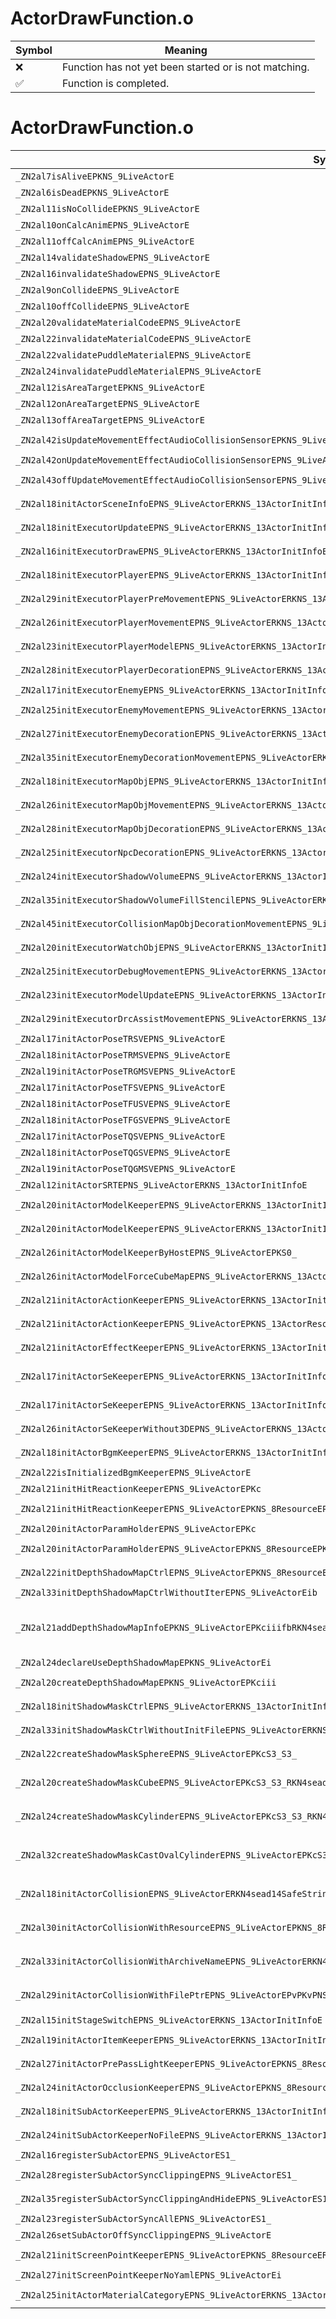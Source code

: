 # ActorDrawFunction.o
| Symbol | Meaning 
| ------------- | ------------- 
| :x: | Function has not yet been started or is not matching. 
| :white_check_mark: | Function is completed. 


# ActorDrawFunction.o
| Symbol (Mangled) | Symbol (Demangled) | Decompiled? |
| ------------- |  ------------- | ------------- |
| `_ZN2al7isAliveEPKNS_9LiveActorE` | `al::isAlive(al::LiveActor const*)` | :x: |
| `_ZN2al6isDeadEPKNS_9LiveActorE` | `al::isDead(al::LiveActor const*)` | :x: |
| `_ZN2al11isNoCollideEPKNS_9LiveActorE` | `al::isNoCollide(al::LiveActor const*)` | :x: |
| `_ZN2al10onCalcAnimEPNS_9LiveActorE` | `al::onCalcAnim(al::LiveActor *)` | :x: |
| `_ZN2al11offCalcAnimEPNS_9LiveActorE` | `al::offCalcAnim(al::LiveActor *)` | :x: |
| `_ZN2al14validateShadowEPNS_9LiveActorE` | `al::validateShadow(al::LiveActor *)` | :x: |
| `_ZN2al16invalidateShadowEPNS_9LiveActorE` | `al::invalidateShadow(al::LiveActor *)` | :x: |
| `_ZN2al9onCollideEPNS_9LiveActorE` | `al::onCollide(al::LiveActor *)` | :x: |
| `_ZN2al10offCollideEPNS_9LiveActorE` | `al::offCollide(al::LiveActor *)` | :x: |
| `_ZN2al20validateMaterialCodeEPNS_9LiveActorE` | `al::validateMaterialCode(al::LiveActor *)` | :x: |
| `_ZN2al22invalidateMaterialCodeEPNS_9LiveActorE` | `al::invalidateMaterialCode(al::LiveActor *)` | :x: |
| `_ZN2al22validatePuddleMaterialEPNS_9LiveActorE` | `al::validatePuddleMaterial(al::LiveActor *)` | :x: |
| `_ZN2al24invalidatePuddleMaterialEPNS_9LiveActorE` | `al::invalidatePuddleMaterial(al::LiveActor *)` | :x: |
| `_ZN2al12isAreaTargetEPKNS_9LiveActorE` | `al::isAreaTarget(al::LiveActor const*)` | :x: |
| `_ZN2al12onAreaTargetEPNS_9LiveActorE` | `al::onAreaTarget(al::LiveActor *)` | :x: |
| `_ZN2al13offAreaTargetEPNS_9LiveActorE` | `al::offAreaTarget(al::LiveActor *)` | :x: |
| `_ZN2al42isUpdateMovementEffectAudioCollisionSensorEPKNS_9LiveActorE` | `al::isUpdateMovementEffectAudioCollisionSensor(al::LiveActor const*)` | :x: |
| `_ZN2al42onUpdateMovementEffectAudioCollisionSensorEPNS_9LiveActorE` | `al::onUpdateMovementEffectAudioCollisionSensor(al::LiveActor *)` | :x: |
| `_ZN2al43offUpdateMovementEffectAudioCollisionSensorEPNS_9LiveActorE` | `al::offUpdateMovementEffectAudioCollisionSensor(al::LiveActor *)` | :x: |
| `_ZN2al18initActorSceneInfoEPNS_9LiveActorERKNS_13ActorInitInfoE` | `al::initActorSceneInfo(al::LiveActor *,al::ActorInitInfo const&)` | :x: |
| `_ZN2al18initExecutorUpdateEPNS_9LiveActorERKNS_13ActorInitInfoEPKc` | `al::initExecutorUpdate(al::LiveActor *,al::ActorInitInfo const&,char const*)` | :x: |
| `_ZN2al16initExecutorDrawEPNS_9LiveActorERKNS_13ActorInitInfoEPKc` | `al::initExecutorDraw(al::LiveActor *,al::ActorInitInfo const&,char const*)` | :x: |
| `_ZN2al18initExecutorPlayerEPNS_9LiveActorERKNS_13ActorInitInfoE` | `al::initExecutorPlayer(al::LiveActor *,al::ActorInitInfo const&)` | :x: |
| `_ZN2al29initExecutorPlayerPreMovementEPNS_9LiveActorERKNS_13ActorInitInfoE` | `al::initExecutorPlayerPreMovement(al::LiveActor *,al::ActorInitInfo const&)` | :x: |
| `_ZN2al26initExecutorPlayerMovementEPNS_9LiveActorERKNS_13ActorInitInfoE` | `al::initExecutorPlayerMovement(al::LiveActor *,al::ActorInitInfo const&)` | :x: |
| `_ZN2al23initExecutorPlayerModelEPNS_9LiveActorERKNS_13ActorInitInfoE` | `al::initExecutorPlayerModel(al::LiveActor *,al::ActorInitInfo const&)` | :x: |
| `_ZN2al28initExecutorPlayerDecorationEPNS_9LiveActorERKNS_13ActorInitInfoE` | `al::initExecutorPlayerDecoration(al::LiveActor *,al::ActorInitInfo const&)` | :x: |
| `_ZN2al17initExecutorEnemyEPNS_9LiveActorERKNS_13ActorInitInfoE` | `al::initExecutorEnemy(al::LiveActor *,al::ActorInitInfo const&)` | :x: |
| `_ZN2al25initExecutorEnemyMovementEPNS_9LiveActorERKNS_13ActorInitInfoE` | `al::initExecutorEnemyMovement(al::LiveActor *,al::ActorInitInfo const&)` | :x: |
| `_ZN2al27initExecutorEnemyDecorationEPNS_9LiveActorERKNS_13ActorInitInfoE` | `al::initExecutorEnemyDecoration(al::LiveActor *,al::ActorInitInfo const&)` | :x: |
| `_ZN2al35initExecutorEnemyDecorationMovementEPNS_9LiveActorERKNS_13ActorInitInfoE` | `al::initExecutorEnemyDecorationMovement(al::LiveActor *,al::ActorInitInfo const&)` | :x: |
| `_ZN2al18initExecutorMapObjEPNS_9LiveActorERKNS_13ActorInitInfoE` | `al::initExecutorMapObj(al::LiveActor *,al::ActorInitInfo const&)` | :x: |
| `_ZN2al26initExecutorMapObjMovementEPNS_9LiveActorERKNS_13ActorInitInfoE` | `al::initExecutorMapObjMovement(al::LiveActor *,al::ActorInitInfo const&)` | :x: |
| `_ZN2al28initExecutorMapObjDecorationEPNS_9LiveActorERKNS_13ActorInitInfoE` | `al::initExecutorMapObjDecoration(al::LiveActor *,al::ActorInitInfo const&)` | :x: |
| `_ZN2al25initExecutorNpcDecorationEPNS_9LiveActorERKNS_13ActorInitInfoE` | `al::initExecutorNpcDecoration(al::LiveActor *,al::ActorInitInfo const&)` | :x: |
| `_ZN2al24initExecutorShadowVolumeEPNS_9LiveActorERKNS_13ActorInitInfoE` | `al::initExecutorShadowVolume(al::LiveActor *,al::ActorInitInfo const&)` | :x: |
| `_ZN2al35initExecutorShadowVolumeFillStencilEPNS_9LiveActorERKNS_13ActorInitInfoE` | `al::initExecutorShadowVolumeFillStencil(al::LiveActor *,al::ActorInitInfo const&)` | :x: |
| `_ZN2al45initExecutorCollisionMapObjDecorationMovementEPNS_9LiveActorERKNS_13ActorInitInfoE` | `al::initExecutorCollisionMapObjDecorationMovement(al::LiveActor *,al::ActorInitInfo const&)` | :x: |
| `_ZN2al20initExecutorWatchObjEPNS_9LiveActorERKNS_13ActorInitInfoE` | `al::initExecutorWatchObj(al::LiveActor *,al::ActorInitInfo const&)` | :x: |
| `_ZN2al25initExecutorDebugMovementEPNS_9LiveActorERKNS_13ActorInitInfoE` | `al::initExecutorDebugMovement(al::LiveActor *,al::ActorInitInfo const&)` | :x: |
| `_ZN2al23initExecutorModelUpdateEPNS_9LiveActorERKNS_13ActorInitInfoE` | `al::initExecutorModelUpdate(al::LiveActor *,al::ActorInitInfo const&)` | :x: |
| `_ZN2al29initExecutorDrcAssistMovementEPNS_9LiveActorERKNS_13ActorInitInfoE` | `al::initExecutorDrcAssistMovement(al::LiveActor *,al::ActorInitInfo const&)` | :x: |
| `_ZN2al17initActorPoseTRSVEPNS_9LiveActorE` | `al::initActorPoseTRSV(al::LiveActor *)` | :x: |
| `_ZN2al18initActorPoseTRMSVEPNS_9LiveActorE` | `al::initActorPoseTRMSV(al::LiveActor *)` | :x: |
| `_ZN2al19initActorPoseTRGMSVEPNS_9LiveActorE` | `al::initActorPoseTRGMSV(al::LiveActor *)` | :x: |
| `_ZN2al17initActorPoseTFSVEPNS_9LiveActorE` | `al::initActorPoseTFSV(al::LiveActor *)` | :x: |
| `_ZN2al18initActorPoseTFUSVEPNS_9LiveActorE` | `al::initActorPoseTFUSV(al::LiveActor *)` | :x: |
| `_ZN2al18initActorPoseTFGSVEPNS_9LiveActorE` | `al::initActorPoseTFGSV(al::LiveActor *)` | :x: |
| `_ZN2al17initActorPoseTQSVEPNS_9LiveActorE` | `al::initActorPoseTQSV(al::LiveActor *)` | :x: |
| `_ZN2al18initActorPoseTQGSVEPNS_9LiveActorE` | `al::initActorPoseTQGSV(al::LiveActor *)` | :x: |
| `_ZN2al19initActorPoseTQGMSVEPNS_9LiveActorE` | `al::initActorPoseTQGMSV(al::LiveActor *)` | :x: |
| `_ZN2al12initActorSRTEPNS_9LiveActorERKNS_13ActorInitInfoE` | `al::initActorSRT(al::LiveActor *,al::ActorInitInfo const&)` | :x: |
| `_ZN2al20initActorModelKeeperEPNS_9LiveActorERKNS_13ActorInitInfoEPKNS_13ActorResourceEi` | `al::initActorModelKeeper(al::LiveActor *,al::ActorInitInfo const&,al::ActorResource const*,int)` | :x: |
| `_ZN2al20initActorModelKeeperEPNS_9LiveActorERKNS_13ActorInitInfoEPKciS6_` | `al::initActorModelKeeper(al::LiveActor *,al::ActorInitInfo const&,char const*,int,char const*)` | :x: |
| `_ZN2al26initActorModelKeeperByHostEPNS_9LiveActorEPKS0_` | `al::initActorModelKeeperByHost(al::LiveActor *,al::LiveActor const*)` | :x: |
| `_ZN2al26initActorModelForceCubeMapEPNS_9LiveActorERKNS_13ActorInitInfoE` | `al::initActorModelForceCubeMap(al::LiveActor *,al::ActorInitInfo const&)` | :x: |
| `_ZN2al21initActorActionKeeperEPNS_9LiveActorERKNS_13ActorInitInfoEPKcS6_` | `al::initActorActionKeeper(al::LiveActor *,al::ActorInitInfo const&,char const*,char const*)` | :x: |
| `_ZN2al21initActorActionKeeperEPNS_9LiveActorEPKNS_13ActorResourceEPKcS6_` | `al::initActorActionKeeper(al::LiveActor *,al::ActorResource const*,char const*,char const*)` | :x: |
| `_ZN2al21initActorEffectKeeperEPNS_9LiveActorERKNS_13ActorInitInfoEPKc` | `al::initActorEffectKeeper(al::LiveActor *,al::ActorInitInfo const&,char const*)` | :x: |
| `_ZN2al17initActorSeKeeperEPNS_9LiveActorERKNS_13ActorInitInfoEPKcPKN4sead7Vector3IfEEPKNS7_8Matrix34IfEE` | `al::initActorSeKeeper(al::LiveActor *,al::ActorInitInfo const&,char const*,sead::Vector3<float> const*,sead::Matrix34<float> const*)` | :x: |
| `_ZN2al17initActorSeKeeperEPNS_9LiveActorERKNS_13ActorInitInfoEPKc` | `al::initActorSeKeeper(al::LiveActor *,al::ActorInitInfo const&,char const*)` | :x: |
| `_ZN2al26initActorSeKeeperWithout3DEPNS_9LiveActorERKNS_13ActorInitInfoEPKc` | `al::initActorSeKeeperWithout3D(al::LiveActor *,al::ActorInitInfo const&,char const*)` | :x: |
| `_ZN2al18initActorBgmKeeperEPNS_9LiveActorERKNS_13ActorInitInfoEPKc` | `al::initActorBgmKeeper(al::LiveActor *,al::ActorInitInfo const&,char const*)` | :x: |
| `_ZN2al22isInitializedBgmKeeperEPNS_9LiveActorE` | `al::isInitializedBgmKeeper(al::LiveActor *)` | :x: |
| `_ZN2al21initHitReactionKeeperEPNS_9LiveActorEPKc` | `al::initHitReactionKeeper(al::LiveActor *,char const*)` | :x: |
| `_ZN2al21initHitReactionKeeperEPNS_9LiveActorEPKNS_8ResourceEPKc` | `al::initHitReactionKeeper(al::LiveActor *,al::Resource const*,char const*)` | :x: |
| `_ZN2al20initActorParamHolderEPNS_9LiveActorEPKc` | `al::initActorParamHolder(al::LiveActor *,char const*)` | :x: |
| `_ZN2al20initActorParamHolderEPNS_9LiveActorEPKNS_8ResourceEPKc` | `al::initActorParamHolder(al::LiveActor *,al::Resource const*,char const*)` | :x: |
| `_ZN2al22initDepthShadowMapCtrlEPNS_9LiveActorEPKNS_8ResourceERKNS_13ActorInitInfoEPKc` | `al::initDepthShadowMapCtrl(al::LiveActor *,al::Resource const*,al::ActorInitInfo const&,char const*)` | :x: |
| `_ZN2al33initDepthShadowMapCtrlWithoutIterEPNS_9LiveActorEib` | `al::initDepthShadowMapCtrlWithoutIter(al::LiveActor *,int,bool)` | :x: |
| `_ZN2al21addDepthShadowMapInfoEPKNS_9LiveActorEPKciiifbRKN4sead7Vector3IfEEbS9_S9_bS4_ibfffbbfib` | `al::addDepthShadowMapInfo(al::LiveActor const*,char const*,int,int,int,float,bool,sead::Vector3<float> const&,bool,sead::Vector3<float> const&,sead::Vector3<float> const&,bool,char const*,int,bool,float,float,float,bool,bool,float,int,bool)` | :x: |
| `_ZN2al24declareUseDepthShadowMapEPKNS_9LiveActorEi` | `al::declareUseDepthShadowMap(al::LiveActor const*,int)` | :x: |
| `_ZN2al20createDepthShadowMapEPKNS_9LiveActorEPKciii` | `al::createDepthShadowMap(al::LiveActor const*,char const*,int,int,int)` | :x: |
| `_ZN2al18initShadowMaskCtrlEPNS_9LiveActorERKNS_13ActorInitInfoERKNS_9ByamlIterEPKc` | `al::initShadowMaskCtrl(al::LiveActor *,al::ActorInitInfo const&,al::ByamlIter const&,char const*)` | :x: |
| `_ZN2al33initShadowMaskCtrlWithoutInitFileEPNS_9LiveActorERKNS_13ActorInitInfoEi` | `al::initShadowMaskCtrlWithoutInitFile(al::LiveActor *,al::ActorInitInfo const&,int)` | :x: |
| `_ZN2al22createShadowMaskSphereEPNS_9LiveActorEPKcS3_S3_` | `al::createShadowMaskSphere(al::LiveActor *,char const*,char const*,char const*)` | :x: |
| `_ZN2al20createShadowMaskCubeEPNS_9LiveActorEPKcS3_S3_RKN4sead7Color4fERKNS4_7Vector3IfEEfffSB_f` | `al::createShadowMaskCube(al::LiveActor *,char const*,char const*,char const*,sead::Color4f const&,sead::Vector3<float> const&,float,float,float,sead::Vector3<float> const&,float)` | :x: |
| `_ZN2al24createShadowMaskCylinderEPNS_9LiveActorEPKcS3_S3_RKN4sead7Color4fERKNS4_7Vector3IfEEfffff` | `al::createShadowMaskCylinder(al::LiveActor *,char const*,char const*,char const*,sead::Color4f const&,sead::Vector3<float> const&,float,float,float,float,float)` | :x: |
| `_ZN2al32createShadowMaskCastOvalCylinderEPNS_9LiveActorEPKcS3_S3_RKN4sead7Color4fERKNS4_7Vector3IfEESB_ffff` | `al::createShadowMaskCastOvalCylinder(al::LiveActor *,char const*,char const*,char const*,sead::Color4f const&,sead::Vector3<float> const&,sead::Vector3<float> const&,float,float,float,float)` | :x: |
| `_ZN2al18initActorCollisionEPNS_9LiveActorERKN4sead14SafeStringBaseIcEEPNS_9HitSensorEPKNS2_8Matrix34IfEE` | `al::initActorCollision(al::LiveActor *,sead::SafeStringBase<char> const&,al::HitSensor *,sead::Matrix34<float> const*)` | :x: |
| `_ZN2al30initActorCollisionWithResourceEPNS_9LiveActorEPKNS_8ResourceERKN4sead14SafeStringBaseIcEEPNS_9HitSensorEPKNS5_8Matrix34IfEEPKc` | `al::initActorCollisionWithResource(al::LiveActor *,al::Resource const*,sead::SafeStringBase<char> const&,al::HitSensor *,sead::Matrix34<float> const*,char const*)` | :x: |
| `_ZN2al33initActorCollisionWithArchiveNameEPNS_9LiveActorERKN4sead14SafeStringBaseIcEES6_PNS_9HitSensorEPKNS2_8Matrix34IfEE` | `al::initActorCollisionWithArchiveName(al::LiveActor *,sead::SafeStringBase<char> const&,sead::SafeStringBase<char> const&,al::HitSensor *,sead::Matrix34<float> const*)` | :x: |
| `_ZN2al29initActorCollisionWithFilePtrEPNS_9LiveActorEPvPKvPNS_9HitSensorEPKN4sead8Matrix34IfEEPKcSD_i` | `al::initActorCollisionWithFilePtr(al::LiveActor *,void *,void const*,al::HitSensor *,sead::Matrix34<float> const*,char const*,char const*,int)` | :x: |
| `_ZN2al15initStageSwitchEPNS_9LiveActorERKNS_13ActorInitInfoE` | `al::initStageSwitch(al::LiveActor *,al::ActorInitInfo const&)` | :x: |
| `_ZN2al19initActorItemKeeperEPNS_9LiveActorERKNS_13ActorInitInfoERKNS_9ByamlIterE` | `al::initActorItemKeeper(al::LiveActor *,al::ActorInitInfo const&,al::ByamlIter const&)` | :x: |
| `_ZN2al27initActorPrePassLightKeeperEPNS_9LiveActorEPKNS_8ResourceERKNS_13ActorInitInfoEPKc` | `al::initActorPrePassLightKeeper(al::LiveActor *,al::Resource const*,al::ActorInitInfo const&,char const*)` | :x: |
| `_ZN2al24initActorOcclusionKeeperEPNS_9LiveActorEPKNS_8ResourceERKNS_13ActorInitInfoEPKc` | `al::initActorOcclusionKeeper(al::LiveActor *,al::Resource const*,al::ActorInitInfo const&,char const*)` | :x: |
| `_ZN2al18initSubActorKeeperEPNS_9LiveActorERKNS_13ActorInitInfoEPKci` | `al::initSubActorKeeper(al::LiveActor *,al::ActorInitInfo const&,char const*,int)` | :x: |
| `_ZN2al24initSubActorKeeperNoFileEPNS_9LiveActorERKNS_13ActorInitInfoEi` | `al::initSubActorKeeperNoFile(al::LiveActor *,al::ActorInitInfo const&,int)` | :x: |
| `_ZN2al16registerSubActorEPNS_9LiveActorES1_` | `al::registerSubActor(al::LiveActor *,al::LiveActor *)` | :x: |
| `_ZN2al28registerSubActorSyncClippingEPNS_9LiveActorES1_` | `al::registerSubActorSyncClipping(al::LiveActor *,al::LiveActor *)` | :x: |
| `_ZN2al35registerSubActorSyncClippingAndHideEPNS_9LiveActorES1_` | `al::registerSubActorSyncClippingAndHide(al::LiveActor *,al::LiveActor *)` | :x: |
| `_ZN2al23registerSubActorSyncAllEPNS_9LiveActorES1_` | `al::registerSubActorSyncAll(al::LiveActor *,al::LiveActor *)` | :x: |
| `_ZN2al26setSubActorOffSyncClippingEPNS_9LiveActorE` | `al::setSubActorOffSyncClipping(al::LiveActor *)` | :x: |
| `_ZN2al21initScreenPointKeeperEPNS_9LiveActorEPKNS_8ResourceERKNS_13ActorInitInfoEPKc` | `al::initScreenPointKeeper(al::LiveActor *,al::Resource const*,al::ActorInitInfo const&,char const*)` | :x: |
| `_ZN2al27initScreenPointKeeperNoYamlEPNS_9LiveActorEi` | `al::initScreenPointKeeperNoYaml(al::LiveActor *,int)` | :x: |
| `_ZN2al25initActorMaterialCategoryEPNS_9LiveActorERKNS_13ActorInitInfoEPKc` | `al::initActorMaterialCategory(al::LiveActor *,al::ActorInitInfo const&,char const*)` | :x: |

